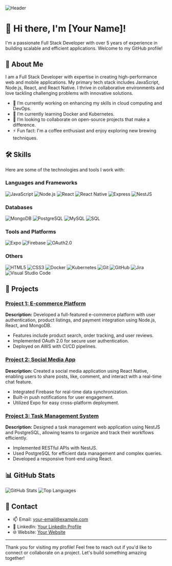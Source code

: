 ![Header](https://imgur.com/YOUR_IMAGE_URL)

# 👋 Hi there, I'm [Your Name]!

I'm a passionate Full Stack Developer with over 5 years of experience in building scalable and efficient applications. Welcome to my GitHub profile!

## 🚀 About Me

I am a Full Stack Developer with expertise in creating high-performance web and mobile applications. My primary tech stack includes JavaScript, Node.js, React, and React Native. I thrive in collaborative environments and love tackling challenging problems with innovative solutions.

- 🔭 I’m currently working on enhancing my skills in cloud computing and DevOps.
- 🌱 I’m currently learning Docker and Kubernetes.
- 👯 I’m looking to collaborate on open-source projects that make a difference.
- ⚡ Fun fact: I'm a coffee enthusiast and enjoy exploring new brewing techniques.

## 🛠️ Skills

Here are some of the technologies and tools I work with:

### Languages and Frameworks
![JavaScript](https://img.shields.io/badge/JavaScript-F7DF1E?logo=javascript&logoColor=black&style=for-the-badge)
![Node.js](https://img.shields.io/badge/Node.js-339933?logo=node.js&logoColor=white&style=for-the-badge)
![React](https://img.shields.io/badge/React-61DAFB?logo=react&logoColor=black&style=for-the-badge)
![React Native](https://img.shields.io/badge/React_Native-61DAFB?logo=react&logoColor=black&style=for-the-badge)
![Express](https://img.shields.io/badge/Express-000000?logo=express&logoColor=white&style=for-the-badge)
![NestJS](https://img.shields.io/badge/NestJS-E0234E?logo=nestjs&logoColor=white&style=for-the-badge)

### Databases
![MongoDB](https://img.shields.io/badge/MongoDB-47A248?logo=mongodb&logoColor=white&style=for-the-badge)
![PostgreSQL](https://img.shields.io/badge/PostgreSQL-336791?logo=postgresql&logoColor=white&style=for-the-badge)
![MySQL](https://img.shields.io/badge/MySQL-4479A1?logo=mysql&logoColor=white&style=for-the-badge)
![SQL](https://img.shields.io/badge/SQL-003B57?style=for-the-badge&logo=sql&logoColor=white)

### Tools and Platforms
![Expo](https://img.shields.io/badge/Expo-000020?logo=expo&logoColor=white&style=for-the-badge)
![Firebase](https://img.shields.io/badge/Firebase-FFCA28?logo=firebase&logoColor=black&style=for-the-badge)
![OAuth2.0](https://img.shields.io/badge/OAuth_2.0-3C3C3D?logo=oauth&logoColor=white&style=for-the-badge)

### Others
![HTML5](https://img.shields.io/badge/HTML5-E34F26?logo=html5&logoColor=white&style=for-the-badge)
![CSS3](https://img.shields.io/badge/CSS3-1572B6?logo=css3&logoColor=white&style=for-the-badge)
![Docker](https://img.shields.io/badge/Docker-2496ED?logo=docker&logoColor=white&style=for-the-badge)
![Kubernetes](https://img.shields.io/badge/Kubernetes-326CE5?logo=kubernetes&logoColor=white&style=for-the-badge)
![Git](https://img.shields.io/badge/Git-F05032?logo=git&logoColor=white&style=for-the-badge)
![GitHub](https://img.shields.io/badge/GitHub-181717?logo=github&logoColor=white&style=for-the-badge)
![Jira](https://img.shields.io/badge/Jira-0052CC?logo=jira&logoColor=white&style=for-the-badge)
![Visual Studio Code](https://img.shields.io/badge/Visual_Studio_Code-007ACC?logo=visual-studio-code&logoColor=white&style=for-the-badge)

## 📂 Projects

### [Project 1: E-commerce Platform](https://github.com/username/project1)
**Description:** Developed a full-featured e-commerce platform with user authentication, product listings, and payment integration using Node.js, React, and MongoDB.

- Features include product search, order tracking, and user reviews.
- Implemented OAuth 2.0 for secure user authentication.
- Deployed on AWS with CI/CD pipelines.

### [Project 2: Social Media App](https://github.com/username/project2)
**Description:** Created a social media application using React Native, enabling users to share posts, like, comment, and interact with a real-time chat feature.

- Integrated Firebase for real-time data synchronization.
- Built-in push notifications for user engagement.
- Utilized Expo for easy cross-platform deployment.

### [Project 3: Task Management System](https://github.com/username/project3)
**Description:** Designed a task management web application using NestJS and PostgreSQL, allowing teams to organize and track their workflows efficiently.

- Implemented RESTful APIs with NestJS.
- Used PostgreSQL for efficient data management and complex queries.
- Developed a responsive front-end using React.

## 📊 GitHub Stats

![GitHub Stats](https://github-readme-stats.vercel.app/api?username=your-username&show_icons=true&theme=radical)
![Top Languages](https://github-readme-stats.vercel.app/api/top-langs/?username=your-username&layout=compact&theme=radical)

## 🤝 Contact

- 📫 Email: [your-email@example.com](mailto:your-email@example.com)
- 💼 LinkedIn: [Your LinkedIn Profile](https://linkedin.com/in/your-profile)
- 🌐 Website: [Your Website](https://your-website.com)

---

Thank you for visiting my profile! Feel free to reach out if you'd like to connect or collaborate on a project. Let's build something amazing together!
